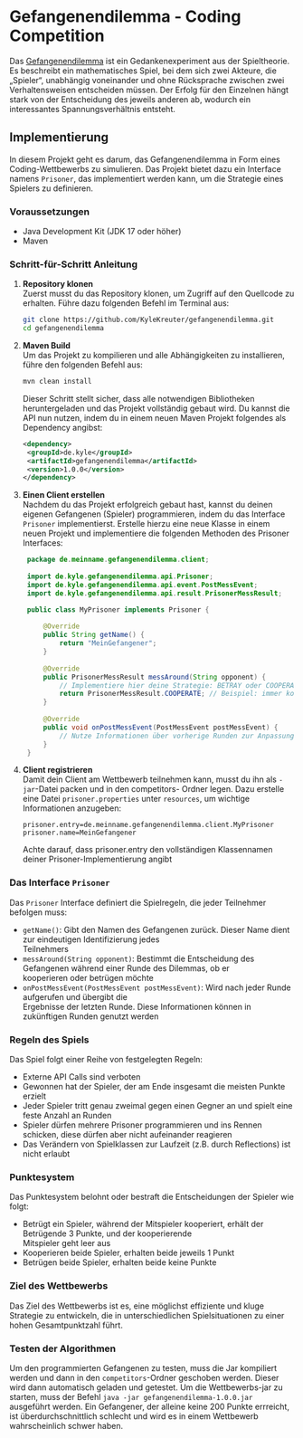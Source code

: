 # Gefangenendilemma - Coding Competition

Das [Gefangenendilemma](https://de.wikipedia.org/wiki/Gefangenendilemma) ist ein Gedankenexperiment aus der Spieltheorie. Es beschreibt ein mathematisches Spiel,
bei dem sich zwei Akteure, die „Spieler“, unabhängig voneinander und ohne Rücksprache zwischen zwei  
Verhaltensweisen entscheiden müssen. Der Erfolg für den Einzelnen hängt stark von der Entscheidung des 
jeweils anderen ab, wodurch ein interessantes Spannungsverhältnis entsteht.

## Implementierung

In diesem Projekt geht es darum, das Gefangenendilemma in Form eines Coding-Wettbewerbs zu simulieren. Das
Projekt bietet dazu ein Interface namens `Prisoner`, das implementiert werden kann, um die Strategie eines Spielers
zu definieren.

### Voraussetzungen

* Java Development Kit (JDK 17 oder höher)
* Maven

### Schritt-für-Schritt Anleitung

1. **Repository klonen**  
   Zuerst musst du das Repository klonen, um Zugriff auf den Quellcode zu erhalten. Führe dazu folgenden Befehl
   im Terminal aus:

   ```sh
   git clone https://github.com/KyleKreuter/gefangenendilemma.git
   cd gefangenendilemma
   ```

2. **Maven Build**  
   Um das Projekt zu kompilieren und alle Abhängigkeiten zu installieren, führe den folgenden Befehl aus:
   ```sh
   mvn clean install
   ```
   Dieser Schritt stellt sicher, dass alle notwendigen Bibliotheken heruntergeladen und das Projekt vollständig gebaut
   wird. Du kannst die API nun nutzen, indem du in einem neuen Maven Projekt folgendes als Dependency angibst:
   ```xml
   <dependency>
    <groupId>de.kyle</groupId>
    <artifactId>gefangenendilemma</artifactId>
    <version>1.0.0</version>
   </dependency>
   ```
   
3. **Einen Client erstellen**  
   Nachdem du das Projekt erfolgreich gebaut hast, kannst du deinen eigenen Gefangenen (Spieler) programmieren,
   indem du das Interface `Prisoner` implementierst. Erstelle hierzu eine neue Klasse in einem neuen Projekt und
   implementiere die folgenden Methoden des Prisoner Interfaces:
   ```java
    package de.meinname.gefangenendilemma.client;
    
    import de.kyle.gefangenendilemma.api.Prisoner;
    import de.kyle.gefangenendilemma.api.event.PostMessEvent;
    import de.kyle.gefangenendilemma.api.result.PrisonerMessResult;

    public class MyPrisoner implements Prisoner {
    
        @Override
        public String getName() {
            return "MeinGefangener";
        }
    
        @Override
        public PrisonerMessResult messAround(String opponent) {
            // Implementiere hier deine Strategie: BETRAY oder COOPERATE
            return PrisonerMessResult.COOPERATE; // Beispiel: immer kooperieren
        }
    
        @Override
        public void onPostMessEvent(PostMessEvent postMessEvent) {
            // Nutze Informationen über vorherige Runden zur Anpassung deiner Strategie
        }
    }
   ```
   
4. **Client registrieren**  
   Damit dein Client am Wettbewerb teilnehmen kann, musst du ihn als `-jar`-Datei packen und in den competitors-
   Ordner legen. Dazu erstelle eine Datei `prisoner.properties` unter `resources`, um wichtige Informationen anzugeben:
   ```properties
   prisoner.entry=de.meinname.gefangenendilemma.client.MyPrisoner
   prisoner.name=MeinGefangener
   ```
   Achte darauf, dass prisoner.entry den vollständigen Klassennamen deiner Prisoner-Implementierung angibt

### Das Interface `Prisoner`
Das `Prisoner` Interface definiert die Spielregeln, die jeder Teilnehmer befolgen muss:  
* `getName()`: Gibt den Namen des Gefangenen zurück. Dieser Name dient zur eindeutigen Identifizierung jedes   
  Teilnehmers
* `messAround(String opponent)`: Bestimmt die Entscheidung des Gefangenen während einer Runde des Dilemmas, ob er  
  kooperieren oder betrügen möchte
* `onPostMessEvent(PostMessEvent postMessEvent)`: Wird nach jeder Runde aufgerufen und übergibt die  
  Ergebnisse der letzten Runde. Diese Informationen können in zukünftigen Runden genutzt werden

### Regeln des Spiels
Das Spiel folgt einer Reihe von festgelegten Regeln:
* Externe API Calls sind verboten
* Gewonnen hat der Spieler, der am Ende insgesamt die meisten Punkte erzielt
* Jeder Spieler tritt genau zweimal gegen einen Gegner an und spielt eine feste Anzahl an Runden
* Spieler dürfen mehrere Prisoner programmieren und ins Rennen schicken, diese dürfen aber nicht aufeinander reagieren
* Das Verändern von Spielklassen zur Laufzeit (z.B. durch Reflections) ist nicht erlaubt

### Punktesystem
Das Punktesystem belohnt oder bestraft die Entscheidungen der Spieler wie folgt:
* Betrügt ein Spieler, während der Mitspieler kooperiert, erhält der Betrügende 3 Punkte, und der kooperierende  
  Mitspieler geht leer aus
* Kooperieren beide Spieler, erhalten beide jeweils 1 Punkt
* Betrügen beide Spieler, erhalten beide keine Punkte

### Ziel des Wettbewerbs
Das Ziel des Wettbewerbs ist es, eine möglichst effiziente und kluge Strategie zu entwickeln, die in unterschiedlichen Spielsituationen zu einer hohen Gesamtpunktzahl führt.


### Testen der Algorithmen
Um den programmierten Gefangenen zu testen, muss die Jar kompiliert werden und dann in den `competitors`-Ordner
geschoben werden. Dieser wird dann automatisch geladen und getestet. Um die Wettbewerbs-jar zu starten, muss der Befehl
`java -jar gefangenendilemma-1.0.0.jar` ausgeführt werden. Ein Gefangener, der alleine keine 200 Punkte errreicht, ist 
überdurchschnittlich schlecht und wird es in einem Wettbewerb wahrscheinlich schwer haben.
